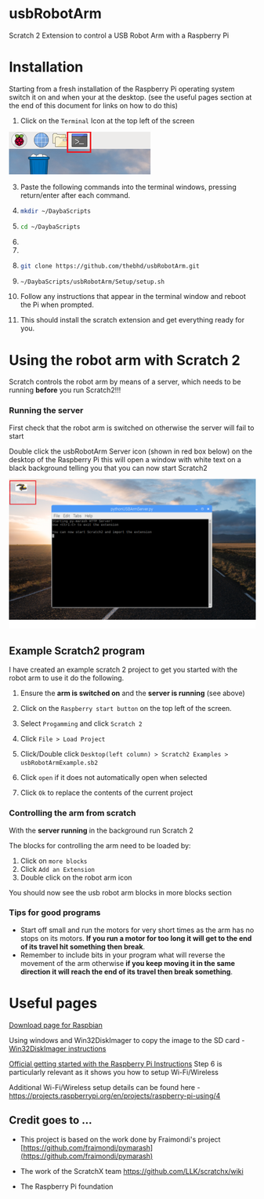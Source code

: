 # usbRobotArm
Scratch 2 Extension to control a USB Robot Arm with a Raspberry Pi

# Installation 

Starting from a fresh installation of the Raspberry Pi operating system switch it on and when your at the desktop. (see the useful pages section at the  end of this document for links on how to do this)

1. Click on the `Terminal` Icon at the top left of the screen 

![Pic of Terminal Icon][Terminal]

3. Paste the following commands into the terminal windows, pressing return/enter after each command.

4. ```bash
   mkdir ~/DaybaScripts
   ```
5. ```bash
   cd ~/DaybaScripts
   ```
6. 
7. 
8. ```bash
   git clone https://github.com/thebhd/usbRobotArm.git
   ```
2. ```bash
   ~/DaybaScripts/usbRobotArm/Setup/setup.sh
   ```

3. Follow any instructions that appear in the terminal window and reboot the Pi when prompted. 

4. This should install the scratch extension and get everything ready for you. 

# Using the robot arm with Scratch 2

Scratch controls the robot arm by means of a server, which needs to be running **before** you run Scratch2!!!

### Running the server 

First check that the robot arm is switched on otherwise the server will fail to start

Double click the usbRobotArm Server icon (shown in red box below) on the desktop of the Raspberry Pi this will open a window with white text on a black background telling you that you can now start Scratch2

![Arm Server Icon and Terminal running][ArmServer]

## Example Scratch2 program 

I have created an example scratch 2 project to get you started with the robot arm to use it do the following.

1. Ensure the **arm is switched on** and the **server is running** (see above)

2. Click on the ```Raspberry start button``` on the top left of the screen.

3. Select ```Progamming``` and click ```Scratch 2```

4. Click ```File > Load Project```

5. Click/Double click ```Desktop(left column) > Scratch2 Examples > usbRobotArmExample.sb2```

6. Click ```open``` if it does not automatically open when selected 

7. Click ```Ok``` to replace the contents of the current project




### Controlling the arm from scratch 

With the **server running** in the background run Scratch 2 

The blocks for controlling the arm need to be loaded by:

1. Click on `more blocks`
2. Click `Add an Extension`
3. Double click on the robot arm icon 

You should now see the usb robot arm blocks in more blocks section


### Tips for good programs 

- Start off small and run the motors for very short times as the arm has no stops on its motors. **If you run a motor for too long it will get to the end of its travel hit something then break**. 
- Remember to include bits in your program what will reverse the movement of the arm otherwise **if you keep moving it in the same direction it will reach the end of its travel then break something**.



# Useful pages 

[Download page for Raspbian](https://www.raspberrypi.org/downloads/raspbian/)

Using windows and Win32DiskImager to copy the image to the SD card - [Win32DiskImager instructions](https://www.raspberrypi.org/documentation/installation/installing-images/windows.md)

[Official getting started with the Raspberry Pi Instructions](https://projects.raspberrypi.org/en/projects/raspberry-pi-getting-started) Step 6 is particularly relevant as it shows you how to setup Wi-Fi/Wireless

Additional Wi-Fi/Wireless setup details can be found here - https://projects.raspberrypi.org/en/projects/raspberry-pi-using/4



## Credit goes to ...

* This project is based on the work done by Fraimondi's project [https://github.com/fraimondi/pymarash](https://github.com/fraimondi/pymarash)

* The work of the ScratchX team https://github.com/LLK/scratchx/wiki 
* The Raspberry Pi foundation 

[Terminal]: ./README/Terminal.png "Terminal Icon at top of screen"

[ArmServer]: ./README/ArmServer.png "Arm server icon and server terminal window running "